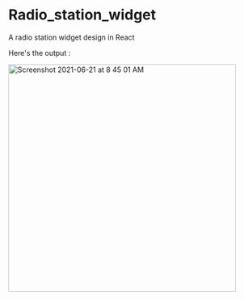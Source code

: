 # Radio_station_widget
A radio station widget design in React 

Here's the output :

<img width="450" alt="Screenshot 2021-06-21 at 8 45 01 AM" src="https://user-images.githubusercontent.com/25175610/122700449-204b3500-d26d-11eb-9e31-8489a26b35dd.png">

